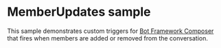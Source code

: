 # MemberUpdates sample

This sample demonstrates custom triggers for [Bot Framework Composer](https://docs.microsoft.com/composer) that fires when members are added or removed from the conversation.
